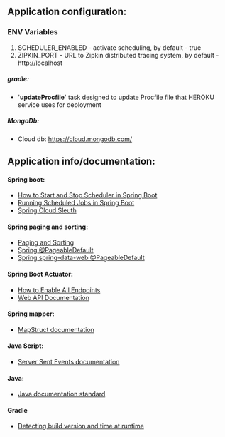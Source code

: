 ## Application configuration:

### ENV Variables

1. SCHEDULER_ENABLED - activate scheduling, by default - true
2. ZIPKIN_PORT - URL to Zipkin distributed tracing system, by default - http://localhost

##### gradle:

* '<b>updateProcfile</b>' task designed to update Procfile file that HEROKU service uses for deployment

##### MongoDb:

* Cloud db: https://cloud.mongodb.com/

## Application info/documentation:

#### Spring boot:

* [How to Start and Stop Scheduler in Spring Boot](https://www.yawintutor.com/how-to-start-and-stop-scheduler-in-spring-boot/)
* [Running Scheduled Jobs in Spring Boot](https://reflectoring.io/spring-scheduler/)
* [Spring Cloud Sleuth ](https://medium.com/@kirill.sereda/spring-cloud-sleuth-zipkin-%D0%BF%D0%BE-%D1%80%D1%83%D1%81%D1%81%D0%BA%D0%B8-9f8504581dae)

#### Spring paging and sorting:

* [Paging and Sorting](https://docs.spring.io/spring-data/rest/docs/current-SNAPSHOT/reference/html/#paging-and-sorting)
* [Spring @PageableDefault](https://stackoverflow.com/questions/41486047/use-pageabledefault-with-spring-data-rest)
* [Spring spring-data-web @PageableDefault](https://www.baeldung.com/spring-data-web-support)

#### Spring Boot Actuator:

* [How to Enable All Endpoints](https://www.baeldung.com/spring-boot-actuator-enable-endpoints)
* [Web API Documentation](https://docs.spring.io/spring-boot/docs/current/actuator-api/htmlsingle/)

#### Spring mapper:

* [MapStruct documentation](https://mapstruct.org/documentation/stable/reference/html/)

#### Java Script:

* [Server Sent Events documentation](https://learn.javascript.ru/server-sent-events)

#### Java:

* [Java documentation standard](https://docs.oracle.com/en/java/javase/17/docs/specs/javadoc/doc-comment-spec.html#link)

#### Gradle

* [Detecting build version and time at runtime](https://www.vojtechruzicka.com/spring-boot-version/)